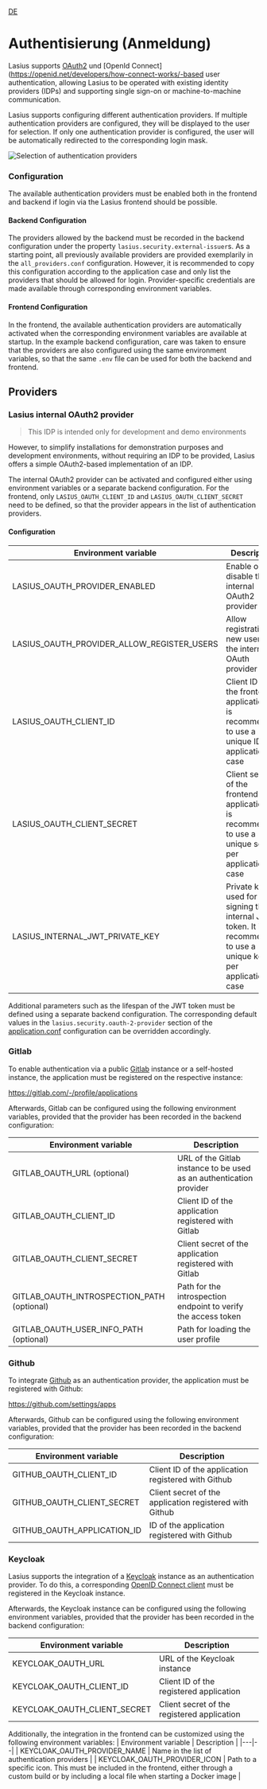 [DE](DE%3AAuth.md)


# Authentisierung (Anmeldung)

Lasius supports [OAuth2](https://auth0.com/de/intro-to-iam/what-is-oauth-2) und [OpenId Connect](https://openid.net/developers/how-connect-works/-based user authentication, allowing Lasius to be operated with existing identity providers (IDPs) and supporting single sign-on or machine-to-machine communication.

Lasius supports configuring different authentication providers. If multiple authentication providers are configured, they will be displayed to the user for selection. If only one authentication provider is configured, the user will be automatically redirected to the corresponding login mask.

![Selection of authentication providers](images/Lasius_Login_Provider_Selection.png)

### Configuration

The available authentication providers must be enabled both in the frontend and backend if login via the Lasius frontend should be possible.

#### Backend Configuration

The providers allowed by the backend must be recorded in the backend configuration under the property `lasius.security.external-issuer`s. As a starting point, all previously available providers are provided exemplarily in the `all_providers.conf` configuration. However, it is recommended to copy this configuration according to the application case and only list the providers that should be allowed for login.
Provider-specific credentials are made available through corresponding environment variables.

#### Frontend Configuration

In the frontend, the available authentication providers are automatically activated when the corresponding environment variables are available at startup.
In the example backend configuration, care was taken to ensure that the providers are also configured using the same environment variables, so that the same `.env` file can be used for both the backend and frontend.

## Providers

### Lasius internal OAuth2 provider

> This IDP is intended only for development and demo environments

However, to simplify installations for demonstration purposes and development environments, without requiring an IDP to be provided, Lasius offers a simple OAuth2-based implementation of an IDP.

The internal OAuth2 provider can be activated and configured either using environment variables or a separate backend configuration. For the frontend, only `LASIUS_OAUTH_CLIENT_ID` and `LASIUS_OAUTH_CLIENT_SECRET` need to be defined, so that the provider appears in the list of authentication providers.

#### Configuration
| Environment variable | Description |
|---|--|
| LASIUS_OAUTH_PROVIDER_ENABLED              | Enable or disable the internal OAuth2 provider |
| LASIUS_OAUTH_PROVIDER_ALLOW_REGISTER_USERS | Allow registration of new users on the internal OAuth provider |
| LASIUS_OAUTH_CLIENT_ID | Client ID of the frontend application. It is recommended to use a unique ID per application case |
| LASIUS_OAUTH_CLIENT_SECRET | Client secret of the frontend application. It is recommended to use a unique secret per application case |
| LASIUS_INTERNAL_JWT_PRIVATE_KEY | Private key used for signing the internal JWT token. It is recommended to use a unique key per application case |

Additional parameters such as the lifespan of the JWT token must be defined using a separate backend configuration. The corresponding default values in the `lasius.security.oauth-2-provider` section of the [application.conf](https://github.com/tegonal/Lasius/blob/main/backend/conf/application.conf)  configuration can be overridden accordingly.

### Gitlab

To enable authentication via a public [Gitlab](https://gitlab.com) instance or a self-hosted instance, the application must be registered on the respective instance:

https://gitlab.com/-/profile/applications

Afterwards, Gitlab can be configured using the following environment variables, provided that the provider has been recorded in the backend configuration:

| Environment variable | Description |
|---|--|
| GITLAB_OAUTH_URL (optional) | URL of the Gitlab instance to be used as an authentication provider |
| GITLAB_OAUTH_CLIENT_ID | Client ID of the application registered with Gitlab |
| GITLAB_OAUTH_CLIENT_SECRET | Client secret of the application registered with Gitlab |
| GITLAB_OAUTH_INTROSPECTION_PATH (optional) | Path for the introspection endpoint to verify the access token |
| GITLAB_OAUTH_USER_INFO_PATH (optional) | Path for loading the user profile |

### Github

To integrate  [Github](https://github.com) as an authentication provider, the application must be registered with Github:

https://github.com/settings/apps

Afterwards, Github can be configured using the following environment variables, provided that the provider has been recorded in the backend configuration:

| Environment variable | Description |
|---|--|
| GITHUB_OAUTH_CLIENT_ID | Client ID of the application registered with Github |
| GITHUB_OAUTH_CLIENT_SECRET | Client secret of the application registered with Github |
| GITHUB_OAUTH_APPLICATION_ID | ID of the application registered with Github |

### Keycloak

Lasius supports the integration of a [Keycloak](https://keycloak.org) instance as an authentication provider. To do this, a corresponding [OpenID Connect client](https://www.keycloak.org/docs/latest/server_admin/index.html#_oidc_clients) must be registered in the Keycloak instance.

Afterwards, the Keycloak instance can be configured using the following environment variables, provided that the provider has been recorded in the backend configuration:

| Environment variable | Description |
|---|--|
| KEYCLOAK_OAUTH_URL | URL of the Keycloak instance |
| KEYCLOAK_OAUTH_CLIENT_ID | Client ID of the registered application |
| KEYCLOAK_OAUTH_CLIENT_SECRET | Client secret of the registered application |

Additionally, the integration in the frontend can be customized using the following environment variables:
| Environment variable | Description |
|---|--|
| KEYCLOAK_OAUTH_PROVIDER_NAME | Name in the list of authentication providers |
| KEYCLOAK_OAUTH_PROVIDER_ICON | Path to a specific icon. This must be included in the frontend, either through a custom build or by including a local file when starting a Docker image |

